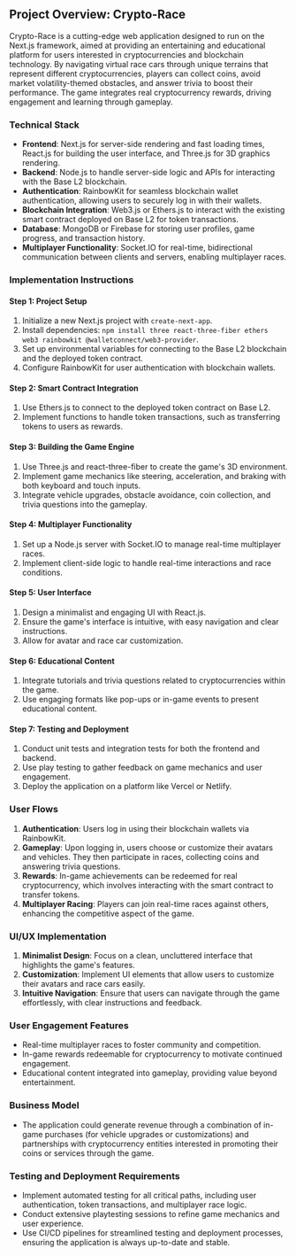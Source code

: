 ## Project Overview: Crypto-Race

Crypto-Race is a cutting-edge web application designed to run on the Next.js framework, aimed at providing an entertaining and educational platform for users interested in cryptocurrencies and blockchain technology. By navigating virtual race cars through unique terrains that represent different cryptocurrencies, players can collect coins, avoid market volatility-themed obstacles, and answer trivia to boost their performance. The game integrates real cryptocurrency rewards, driving engagement and learning through gameplay.

### Technical Stack

- **Frontend**: Next.js for server-side rendering and fast loading times, React.js for building the user interface, and Three.js for 3D graphics rendering.
- **Backend**: Node.js to handle server-side logic and APIs for interacting with the Base L2 blockchain.
- **Authentication**: RainbowKit for seamless blockchain wallet authentication, allowing users to securely log in with their wallets.
- **Blockchain Integration**: Web3.js or Ethers.js to interact with the existing smart contract deployed on Base L2 for token transactions.
- **Database**: MongoDB or Firebase for storing user profiles, game progress, and transaction history.
- **Multiplayer Functionality**: Socket.IO for real-time, bidirectional communication between clients and servers, enabling multiplayer races.

### Implementation Instructions

#### Step 1: Project Setup

1. Initialize a new Next.js project with `create-next-app`.
2. Install dependencies: `npm install three react-three-fiber ethers web3 rainbowkit @walletconnect/web3-provider`.
3. Set up environmental variables for connecting to the Base L2 blockchain and the deployed token contract.
4. Configure RainbowKit for user authentication with blockchain wallets.

#### Step 2: Smart Contract Integration

1. Use Ethers.js to connect to the deployed token contract on Base L2.
2. Implement functions to handle token transactions, such as transferring tokens to users as rewards.

#### Step 3: Building the Game Engine

1. Use Three.js and react-three-fiber to create the game's 3D environment.
2. Implement game mechanics like steering, acceleration, and braking with both keyboard and touch inputs.
3. Integrate vehicle upgrades, obstacle avoidance, coin collection, and trivia questions into the gameplay.

#### Step 4: Multiplayer Functionality

1. Set up a Node.js server with Socket.IO to manage real-time multiplayer races.
2. Implement client-side logic to handle real-time interactions and race conditions.

#### Step 5: User Interface

1. Design a minimalist and engaging UI with React.js.
2. Ensure the game's interface is intuitive, with easy navigation and clear instructions.
3. Allow for avatar and race car customization.

#### Step 6: Educational Content

1. Integrate tutorials and trivia questions related to cryptocurrencies within the game.
2. Use engaging formats like pop-ups or in-game events to present educational content.

#### Step 7: Testing and Deployment

1. Conduct unit tests and integration tests for both the frontend and backend.
2. Use play testing to gather feedback on game mechanics and user engagement.
3. Deploy the application on a platform like Vercel or Netlify.

### User Flows

1. **Authentication**: Users log in using their blockchain wallets via RainbowKit.
2. **Gameplay**: Upon logging in, users choose or customize their avatars and vehicles. They then participate in races, collecting coins and answering trivia questions.
3. **Rewards**: In-game achievements can be redeemed for real cryptocurrency, which involves interacting with the smart contract to transfer tokens.
4. **Multiplayer Racing**: Players can join real-time races against others, enhancing the competitive aspect of the game.

### UI/UX Implementation

1. **Minimalist Design**: Focus on a clean, uncluttered interface that highlights the game's features.
2. **Customization**: Implement UI elements that allow users to customize their avatars and race cars easily.
3. **Intuitive Navigation**: Ensure that users can navigate through the game effortlessly, with clear instructions and feedback.

### User Engagement Features

- Real-time multiplayer races to foster community and competition.
- In-game rewards redeemable for cryptocurrency to motivate continued engagement.
- Educational content integrated into gameplay, providing value beyond entertainment.

### Business Model

- The application could generate revenue through a combination of in-game purchases (for vehicle upgrades or customizations) and partnerships with cryptocurrency entities interested in promoting their coins or services through the game.

### Testing and Deployment Requirements

- Implement automated testing for all critical paths, including user authentication, token transactions, and multiplayer race logic.
- Conduct extensive playtesting sessions to refine game mechanics and user experience.
- Use CI/CD pipelines for streamlined testing and deployment processes, ensuring the application is always up-to-date and stable.